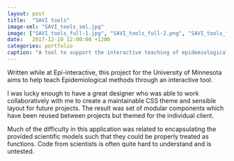 ```yaml
---
layout: post
title:  "SAVI tools"
image-sml: "SAVI_tools_sml.jpg"
image: ["SAVI_tools_full-1.jpg", "SAVI_tools_full-2.png", "SAVI_tools_full-3.jpg", "SAVI_tools_full-4.jpg"]
date:   2017-12-10 12:00:00 +1200
categories: portfolio
caption: "A tool to support the interactive teaching of epidemiological methods"
---
```


Written while at Epi-interactive, this project for the University of Minnesota aims to help teach Epidemiological methods through an interactive tool.

I was lucky enough to have a great designer who was able to work collaboratively with me to create
a maintainable CSS theme and sensible layout for future projects. The result was set of modular components which have
been reused between projects but themed for the individual client.

Much of the difficulty in this application was related to encapsulating the provided scientific models such that they could be properly treated as functions. Code from scientists is often quite hard to understand and is untested.